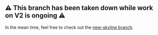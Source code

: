 ## ⚠️ This branch has been taken down while work on V2 is ongoing ⚠️
In the mean time, feel free to check out the [new-skyline branch](https://github.com/Issam-Boubcher/skyline-app/tree/new-skyline).
